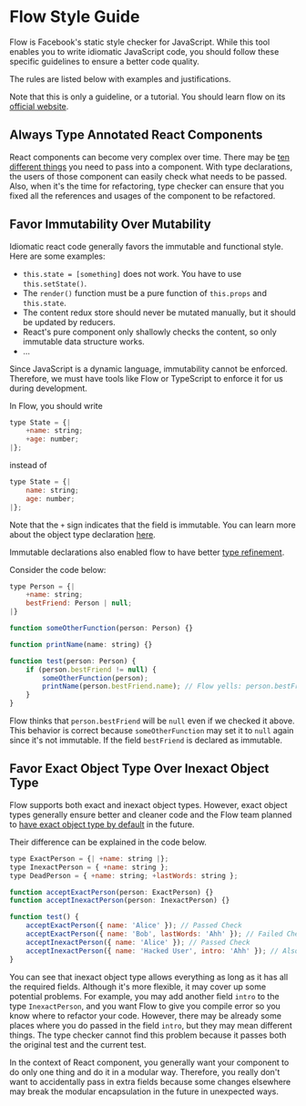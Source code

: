 # Flow Style Guide

Flow is Facebook's static style checker for JavaScript. While this tool enables you to write
idiomatic JavaScript code, you should follow these specific guidelines to ensure a better code
quality.

The rules are listed below with examples and justifications.

Note that this is only a guideline, or a tutorial. You should learn flow on its
[official website](https://flow.org/en/docs/).

## Always Type Annotated React Components

React components can become very complex over time. There may be 
[ten different things](../frontend/src/components/Util/TaskEditors/TaskEditor/index.jsx) you need to pass
into a component. With type declarations, the users of those component can easily check what needs
to be passed. Also, when it's the time for refactoring, type checker can ensure that you fixed all
the references and usages of the component to be refactored.

## Favor Immutability Over Mutability

Idiomatic react code generally favors the immutable and functional style. Here are some examples: 

- `this.state = [something]` does not work. You have to use `this.setState()`.
- The `render()` function must be a pure function of `this.props` and `this.state`.
- The content redux store should never be mutated manually, but it should be updated by reducers.
- React's pure component only shallowly checks the content, so only immutable data structure works.
- ...

Since JavaScript is a dynamic language, immutability cannot be enforced. Therefore, we must have
tools like Flow or TypeScript to enforce it for us during development.

In Flow, you should write

```javascript
type State = {|
    +name: string;
    +age: number;
|};
```

instead of

```javascript
type State = {|
    name: string;
    age: number;
|};
```

Note that the `+` sign indicates that the field is immutable. You can learn more about the object
type declaration [here](https://flow.org/en/docs/types/objects/). 

Immutable declarations also enabled flow to have better 
[type refinement](https://flow.org/en/docs/lang/refinements/).

Consider the code below:

```javascript
type Person = {|
    +name: string;
    bestFriend: Person | null;
|}

function someOtherFunction(person: Person) {}

function printName(name: string) {}

function test(person: Person) {
    if (person.bestFriend != null) {
        someOtherFunction(person);
        printName(person.bestFriend.name); // Flow yells: person.bestFriend may be null
    }
}
```

Flow thinks that `person.bestFriend` will be `null` even if we checked it above. This behavior is
correct because `someOtherFunction` may set it to `null` again since it's not immutable. If the
field `bestFriend` is declared as immutable.

## Favor Exact Object Type Over Inexact Object Type

Flow supports both exact and inexact object types. However, exact object types generally ensure
better and cleaner code and the Flow team planned to 
[have exact object type by default](https://medium.com/flow-type/on-the-roadmap-exact-objects-by-default-16b72933c5cf)
in the future.

Their difference can be explained in the code below.

```javascript
type ExactPerson = {| +name: string |};
type InexactPerson = { +name: string };
type DeadPerson = { +name: string; +lastWords: string };

function acceptExactPerson(person: ExactPerson) {}
function acceptInexactPerson(person: InexactPerson) {}

function test() {
    acceptExactPerson({ name: 'Alice' }); // Passed Check
    acceptExactPerson({ name: 'Bob', lastWords: 'Ahh' }); // Failed Check. Flow: Extra field lastWords.
    acceptInexactPerson({ name: 'Alice' }); // Passed Check
    acceptInexactPerson({ name: 'Hacked User', intro: 'Ahh' }); // Also passed check, but do you want this?
}
```

You can see that inexact object type allows everything as long as it has all the required fields.
Although it's more flexible, it may cover up some potential problems. For example, you may add
another field `intro` to the type `InexactPerson`, and you want Flow to give you compile error so 
you know where to refactor your code. However, there may be already some places where you do passed
in the field `intro`, but they may mean different things. The type checker cannot find this problem
because it passes both the original test and the current test.

In the context of React component, you generally want your component to do only one thing and do
it in a modular way. Therefore, you really don't want to accidentally pass in extra fields because
some changes elsewhere may break the modular encapsulation in the future in unexpected ways. 
